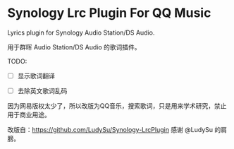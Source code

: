 # Synology Lrc Plugin For QQ Music
Lyrics plugin for Synology Audio Station/DS Audio.

用于群晖 Audio Station/DS Audio 的歌词插件。  

TODO:  
- [ ] 显示歌词翻译
- [ ] 去除英文歌词乱码


因为网易版权太少了，所以改版为QQ音乐，搜索歌词，只是用来学术研究，禁止用于商业用途。

改版自：https://github.com/LudySu/Synology-LrcPlugin 感谢 @LudySu 的肩膀。
